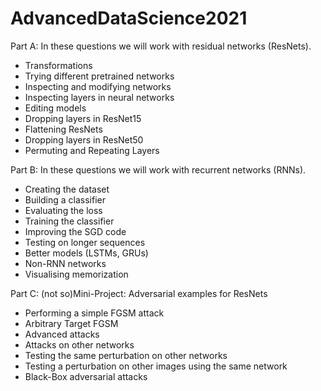 # AdvancedDataScience2021

Part A:
In these questions we will work with residual networks (ResNets).
- Transformations
- Trying different pretrained networks
- Inspecting and modifying networks
- Inspecting layers in neural networks
- Editing models
- Dropping layers in ResNet15
- Flattening ResNets
- Dropping layers in ResNet50
- Permuting and Repeating Layers

Part B:
In these questions we will work with recurrent networks (RNNs).
- Creating the dataset
- Building a classifier
- Evaluating the loss
- Training the classifier
- Improving the SGD code
- Testing on longer sequences
- Better models (LSTMs, GRUs)
- Non-RNN networks
- Visualising memorization

Part C:
(not so)Mini-Project: Adversarial examples for ResNets
- Performing a simple FGSM attack
- Arbitrary Target FGSM
- Advanced attacks
- Attacks on other networks
- Testing the same perturbation on other networks
- Testing a perturbation on other images using the same network
- Black-Box adversarial attacks
